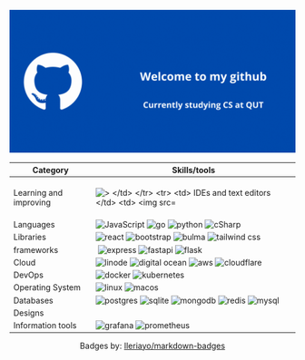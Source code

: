 <div class="image" align="center">
<br>
<img src="images/main.gif" alt="header"/>
<!-- end auto -->
<table>
    <thead>
        <th>
            Category
        </th>
        <th>
            Skills/tools
        </th>
    </thead>
    <tbody>
        <tr>
            <td>
                Learning and improving 
            </td>
            <td>
                <img src="https://img.shields.io/badge/typescript-%23007ACC.svg?style=for-the-badge&logo=typescript&logoColor=white" alt="">
                <img src="https://img.shields.io/badge/go-%2300ADD8.svg?style=for-the-badge&logo=go&logoColor=white" alt="">
                <img src="https://img.shields.io/badge/scala-%23DC322F.svg?style=for-the-badge&logo=scala&logoColor=white" alt="">
                <img src="https://img.shields.io/badge/java-%23ED8B00.svg?style=for-the-badge&logo=openjdk&logoColor=white" alt=">
            </td>
        </tr>
        <tr>
            <td>
                IDEs and text editors 
            </td>
            <td>
                <img src="https://img.shields.io/badge/Visual%20Studio%20Code-0078d7.svg?style=for-the-badge&logo=visual-studio-code&logoColor=white" alt="">
                <img src="https://img.shields.io/badge/NeoVim-%2357A143.svg?&style=for-the-badge&logo=neovim&logoColor=white" alt="">
                <img src="https://img.shields.io/badge/Obsidian-%23483699.svg?style=for-the-badge&logo=obsidian&logoColor=white" alt="">
            </td>
        </tr>
        <tr>
            <td>
                Languages
            </td>
            <td>
                <img src="https://img.shields.io/badge/javascript-%23323330.svg?style=for-the-badge&logo=javascript&logoColor=%23F7DF1E" alt="JavaScript">
                <img src="https://img.shields.io/badge/go-%2300ADD8.svg?style=for-the-badge&logo=go&logoColor=white" alt="go">
                <img src="https://img.shields.io/badge/python-3670A0?style=for-the-badge&logo=python&logoColor=ffdd54" alt="python">
                <img src="https://img.shields.io/badge/c%23-%23239120.svg?style=for-the-badge&logo=csharp&logoColor=white" alt="cSharp">
            </td>
        </tr>
        <tr>
            <td>
                Libraries
            </td>
            <td>
                <img src="https://img.shields.io/badge/react-%2320232a.svg?style=for-the-badge&logo=react&logoColor=%2361DAFB" alt="react">
                <img src="https://img.shields.io/badge/bootstrap-%238511FA.svg?style=for-the-badge&logo=bootstrap&logoColor=white" alt="bootstrap">
                <img src="https://img.shields.io/badge/bulma-00D0B1?style=for-the-badge&logo=bulma&logoColor=white" alt="bulma">
                <img src="https://img.shields.io/badge/tailwindcss-%2338B2AC.svg?style=for-the-badge&logo=tailwind-css&logoColor=white" alt="tailwind css">
            </td>
        </tr>
        <tr>
            <td>
                frameworks
            </td>
            <td>
                <img src="" alt="">
                <img src="https://img.shields.io/badge/express.js-%23404d59.svg?style=for-the-badge&logo=express&logoColor=%2361DAFB" alt="express">
                <img src="https://img.shields.io/badge/FastAPI-005571?style=for-the-badge&logo=fastapi" alt="fastapi">
                <img src="https://img.shields.io/badge/flask-%23000.svg?style=for-the-badge&logo=flask&logoColor=white" alt="flask">
            </td>
        </tr>
        <tr>
            <td>
                Cloud
            </td>
            <td>
                <img src="https://img.shields.io/badge/linode-00A95C?style=for-the-badge&logo=linode&logoColor=white" alt="linode">
                <img src="https://img.shields.io/badge/DigitalOcean-%230167ff.svg?style=for-the-badge&logo=digitalOcean&logoColor=white" alt="digital ocean">
                <img src="https://img.shields.io/badge/AWS-%23FF9900.svg?style=for-the-badge&logo=amazon-aws&logoColor=white" alt="aws">
                <img src="https://img.shields.io/badge/Cloudflare-F38020?style=for-the-badge&logo=Cloudflare&logoColor=white" alt="cloudflare">
            </td>
        </tr>
        <tr>
            <td>
                DevOps
            </td>
            <td>
                <img src="https://img.shields.io/badge/docker-%230db7ed.svg?style=for-the-badge&logo=docker&logoColor=white" alt="docker">
                <img src="https://img.shields.io/badge/kubernetes-%23326ce5.svg?style=for-the-badge&logo=kubernetes&logoColor=white" alt="kubernetes">
                <img src="https://img.shields.io/badge/github%20actions-%232671E5.svg?style=for-the-badge&logo=githubactions&logoColor=white" alt="">
            </td>
        </tr>
        <tr>
            <td>
                Operating System
            </td>
            <td>
                <img src="https://img.shields.io/badge/Linux-FCC624?style=for-the-badge&logo=linux&logoColor=black" alt="linux">
                <img src="https://img.shields.io/badge/mac%20os-000000?style=for-the-badge&logo=macos&logoColor=F0F0F0" alt="macos">
            </td>
        </tr>
        <tr>
        <tr>
            <td>
                Databases
            </td>
            <td>
                <img src="https://img.shields.io/badge/postgres-%23316192.svg?style=for-the-badge&logo=postgresql&logoColor=whitee" alt="postgres">
                <img src="https://img.shields.io/badge/sqlite-%2307405e.svg?style=for-the-badge&logo=sqlite&logoColor=white" alt="sqlite">
                <img src="https://img.shields.io/badge/MongoDB-%234ea94b.svg?style=for-the-badge&logo=mongodb&logoColor=white" alt="mongodb">
                <img src="https://img.shields.io/badge/redis-%23DD0031.svg?style=for-the-badge&logo=redis&logoColor=white" alt="redis">
                <img src="https://img.shields.io/badge/mysql-%2300f.svg?style=for-the-badge&logo=mysql&logoColor=white" alt="mysql">
            </td>
        </tr>
        <tr>
            <td>
                Designs
            </td>
            <td>
                <img src="https://img.shields.io/badge/Canva-%2300C4CC.svg?style=for-the-badge&logo=Canva&logoColor=white" alt="">
                <img src="https://img.shields.io/badge/figma-%23F24E1E.svg?style=for-the-badge&logo=figma&logoColor=white" alt="">
            </td>
        </tr>
        <tr>
            <td>
                Information tools
            </td>
            <td>
                <img src="https://img.shields.io/badge/grafana-%23F46800.svg?style=for-the-badge&logo=grafana&logoColor=white" alt="grafana">
                <img src="https://img.shields.io/badge/Prometheus-E6522C?style=for-the-badge&logo=Prometheus&logoColor=white" alt="prometheus">
            </td>
        </tr>
    </tbody>
</table>
<p>Badges by: <a href="https://github.com/Ileriayo/markdown-badges">Ileriayo/markdown-badges</a></p>
